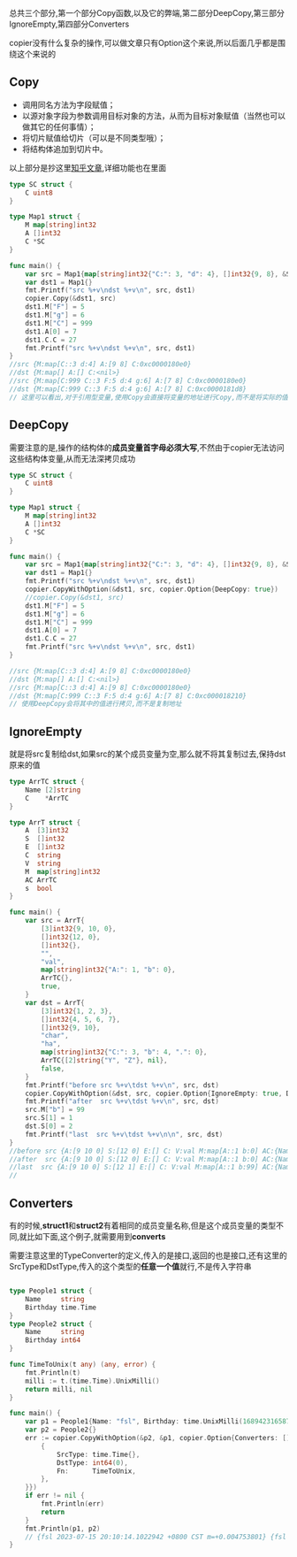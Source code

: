 总共三个部分,第一个部分Copy函数,以及它的弊端,第二部分DeepCopy,第三部分IgnoreEmpty,第四部分Converters

copier没有什么复杂的操作,可以做文章只有Option这个来说,所以后面几乎都是围绕这个来说的

## Copy

- 调用同名方法为字段赋值；
- 以源对象字段为参数调用目标对象的方法，从而为目标对象赋值（当然也可以做其它的任何事情）；
- 将切片赋值给切片（可以是不同类型哦）；
- 将结构体追加到切片中。

以上部分是抄这里[知乎文章](https://zhuanlan.zhihu.com/p/113301827),详细功能也在里面

```go
type SC struct {
	C uint8
}

type Map1 struct {
	M map[string]int32
	A []int32
	C *SC
}

func main() {
	var src = Map1{map[string]int32{"C:": 3, "d": 4}, []int32{9, 8}, &SC{32}}
	var dst1 = Map1{}
	fmt.Printf("src %+v\ndst %+v\n", src, dst1)
	copier.Copy(&dst1, src)
	dst1.M["F"] = 5
	dst1.M["g"] = 6
	dst1.M["C"] = 999
	dst1.A[0] = 7
	dst1.C.C = 27
	fmt.Printf("src %+v\ndst %+v\n", src, dst1)
}
//src {M:map[C::3 d:4] A:[9 8] C:0xc0000180e0}
//dst {M:map[] A:[] C:<nil>}
//src {M:map[C:999 C::3 F:5 d:4 g:6] A:[7 8] C:0xc0000180e0}
//dst {M:map[C:999 C::3 F:5 d:4 g:6] A:[7 8] C:0xc0000181d8}
// 这里可以看出,对于引用型变量,使用Copy会直接将变量的地址进行Copy,而不是将实际的值,所以需要DeepCopy

```



## DeepCopy

需要注意的是,操作的结构体的**成员变量首字母必须大写**,不然由于copier无法访问这些结构体变量,从而无法深拷贝成功

```go
type SC struct {
	C uint8
}

type Map1 struct {
	M map[string]int32
	A []int32
	C *SC
}

func main() {
	var src = Map1{map[string]int32{"C:": 3, "d": 4}, []int32{9, 8}, &SC{32}}
	var dst1 = Map1{}
	fmt.Printf("src %+v\ndst %+v\n", src, dst1)
	copier.CopyWithOption(&dst1, src, copier.Option{DeepCopy: true})
	//copier.Copy(&dst1, src)
	dst1.M["F"] = 5
	dst1.M["g"] = 6
	dst1.M["C"] = 999
	dst1.A[0] = 7
	dst1.C.C = 27
	fmt.Printf("src %+v\ndst %+v\n", src, dst1)
}

//src {M:map[C::3 d:4] A:[9 8] C:0xc0000180e0}
//dst {M:map[] A:[] C:<nil>}
//src {M:map[C::3 d:4] A:[9 8] C:0xc0000180e0}
//dst {M:map[C:999 C::3 F:5 d:4 g:6] A:[7 8] C:0xc000018210}
// 使用DeepCopy会将其中的值进行拷贝,而不是复制地址
```

## IgnoreEmpty

就是将src复制给dst,如果src的某个成员变量为空,那么就不将其复制过去,保持dst原来的值

```go
type ArrTC struct {
	Name [2]string
	C    *ArrTC
}

type ArrT struct {
	A  [3]int32
	S  []int32
	E  []int32
	C  string
	V  string
	M  map[string]int32
	AC ArrTC
	s  bool
}

func main() {
	var src = ArrT{
		[3]int32{9, 10, 0},
		[]int32{12, 0},
		[]int32{},
		"",
		"val",
		map[string]int32{"A:": 1, "b": 0},
		ArrTC{},
		true,
	}
	var dst = ArrT{
		[3]int32{1, 2, 3},
		[]int32{4, 5, 6, 7},
		[]int32{9, 10},
		"char",
		"ha",
		map[string]int32{"C:": 3, "b": 4, ".": 0},
		ArrTC{[2]string{"Y", "Z"}, nil},
		false,
	}
	fmt.Printf("before src %+v\tdst %+v\n", src, dst)
	copier.CopyWithOption(&dst, src, copier.Option{IgnoreEmpty: true, DeepCopy: true})
	fmt.Printf("after  src %+v\tdst %+v\n", src, dst)
	src.M["b"] = 99
	src.S[1] = 1
	dst.S[0] = 2
	fmt.Printf("last  src %+v\tdst %+v\n\n", src, dst)
}
//before src {A:[9 10 0] S:[12 0] E:[] C: V:val M:map[A::1 b:0] AC:{Name:[ ] C:<nil>} s:true}     dst {A:[1 2 3] S:[4 5 6 7] E:[9 10] C:char V:ha M:map[.:0 C::3 b:4] AC:{Name:[Y Z] C:<nil>} s:false}
//after  src {A:[9 10 0] S:[12 0] E:[] C: V:val M:map[A::1 b:0] AC:{Name:[ ] C:<nil>} s:true}     dst {A:[9 10 0] S:[12 0 6 7] E:[9 10] C:char V:val M:map[.:0 A::1 C::3 b:0] AC:{Name:[Y Z] C:<nil>} s:true}
//last  src {A:[9 10 0] S:[12 1] E:[] C: V:val M:map[A::1 b:99] AC:{Name:[ ] C:<nil>} s:true}     dst {A:[9 10 0] S:[2 0 6 7] E:[9 10] C:char V:val M:map[.:0 A::1 C::3 b:0] AC:{Name:[Y Z] C:<nil>} s:true} 
// 
```



## Converters

有的时候,**struct1**和**struct2**有着相同的成员变量名称,但是这个成员变量的类型不同,就比如下面,这个例子,就需要用到**converts**

需要注意这里的TypeConverter的定义,传入的是接口,返回的也是接口,还有这里的SrcType和DstType,传入的这个类型的**任意一个值**就行,不是传入字符串

```go

type People1 struct {
	Name     string
	Birthday time.Time
}
type People2 struct {
	Name     string
	Birthday int64
}

func TimeToUnix(t any) (any, error) {
	fmt.Println(t)
	milli := t.(time.Time).UnixMilli()
	return milli, nil
}

func main() {
	var p1 = People1{Name: "fsl", Birthday: time.UnixMilli(1689423165871)}
	var p2 = People2{}
	err := copier.CopyWithOption(&p2, &p1, copier.Option{Converters: []copier.TypeConverter{
		{
			SrcType: time.Time{},
			DstType: int64(0),
			Fn:      TimeToUnix,
		},
	}})
	if err != nil {
		fmt.Println(err)
		return
	}
	fmt.Println(p1, p2)
    // {fsl 2023-07-15 20:10:14.1022942 +0800 CST m=+0.004753801} {fsl 1689423014102}
}
```

